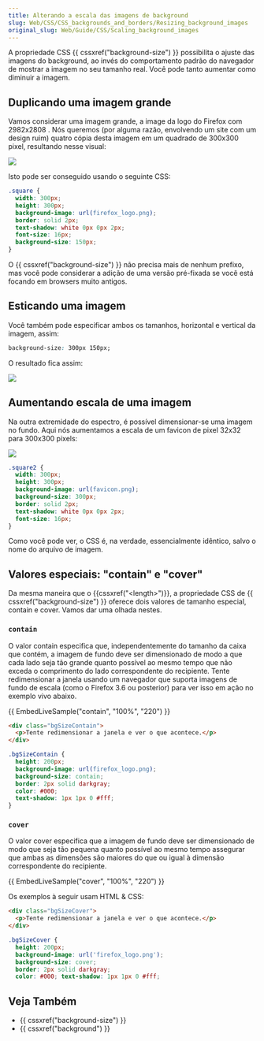 ```yaml
---
title: Alterando a escala das imagens de background
slug: Web/CSS/CSS_backgrounds_and_borders/Resizing_background_images
original_slug: Web/Guide/CSS/Scaling_background_images
---
```


A propriedade CSS {{ cssxref("background-size") }} possibilita o ajuste das imagens do background, ao invés do comportamento padrão do navegador de mostrar a imagem no seu tamanho real. Você pode tanto aumentar como diminuir a imagem.

## Duplicando uma imagem grande

Vamos considerar uma imagem grande, a image da logo do Firefox com 2982x2808 . Nós queremos (por alguma razão, envolvendo um site com um design ruim) quatro cópia desta imagem em um quadrado de 300x300 pixel, resultando nesse visual:

![](ss1.png)

Isto pode ser conseguido usando o seguinte CSS:

```css
.square {
  width: 300px;
  height: 300px;
  background-image: url(firefox_logo.png);
  border: solid 2px;
  text-shadow: white 0px 0px 2px;
  font-size: 16px;
  background-size: 150px;
}
```

O {{ cssxref("background-size") }} não precisa mais de nenhum prefixo, mas você pode considerar a adição de uma versão pré-fixada se você está focando em browsers muito antigos.

## Esticando uma imagem

Você também pode especificar ambos os tamanhos, horizontal e vertical da imagem, assim:

```css
background-size: 300px 150px;
```

O resultado fica assim:

![](ss2.png)

## Aumentando escala de uma imagem

Na outra extremidade do espectro, é possível dimensionar-se uma imagem no fundo. Aqui nós aumentamos a escala de um favicon de pixel 32x32 para 300x300 pixels:

![](ss3.png)

```css
.square2 {
  width: 300px;
  height: 300px;
  background-image: url(favicon.png);
  background-size: 300px;
  border: solid 2px;
  text-shadow: white 0px 0px 2px;
  font-size: 16px;
}
```

Como você pode ver, o CSS é, na verdade, essencialmente idêntico, salvo o nome do arquivo de imagem.

## Valores especiais: "contain" e "cover"

Da mesma maneira que o {{cssxref("&lt;length&gt;")}}, a propriedade CSS de {{ cssxref("background-size") }} oferece dois valores de tamanho especial, contain e cover. Vamos dar uma olhada nestes.

### `contain`

O valor contain especifica que, independentemente do tamanho da caixa que contém, a imagem de fundo deve ser dimensionado de modo a que cada lado seja tão grande quanto possível ao mesmo tempo que não exceda o comprimento do lado correspondente do recipiente. Tente redimensionar a janela usando um navegador que suporta imagens de fundo de escala (como o Firefox 3.6 ou posterior) para ver isso em ação no exemplo vivo abaixo.

{{ EmbedLiveSample("contain", "100%", "220") }}

```html
<div class="bgSizeContain">
  <p>Tente redimensionar a janela e ver o que acontece.</p>
</div>
```

```css
.bgSizeContain {
  height: 200px;
  background-image: url(firefox_logo.png);
  background-size: contain;
  border: 2px solid darkgray;
  color: #000;
  text-shadow: 1px 1px 0 #fff;
}
```

### `cover`

O valor cover especifica que a imagem de fundo deve ser dimensionado de modo que seja tão pequena quanto possível ao mesmo tempo assegurar que ambas as dimensões são maiores do que ou igual à dimensão correspondente do recipiente.

{{ EmbedLiveSample("cover", "100%", "220") }}

Os exemplos à seguir usam HTML & CSS:

```html
<div class="bgSizeCover">
  <p>Tente redimensionar a janela e ver o que acontece.</p>
</div>
```

```css
.bgSizeCover {
  height: 200px;
  background-image: url('firefox_logo.png');
  background-size: cover;
  border: 2px solid darkgray;
  color: #000; text-shadow: 1px 1px 0 #fff;
```

## Veja Também

- {{ cssxref("background-size") }}
- {{ cssxref("background") }}
